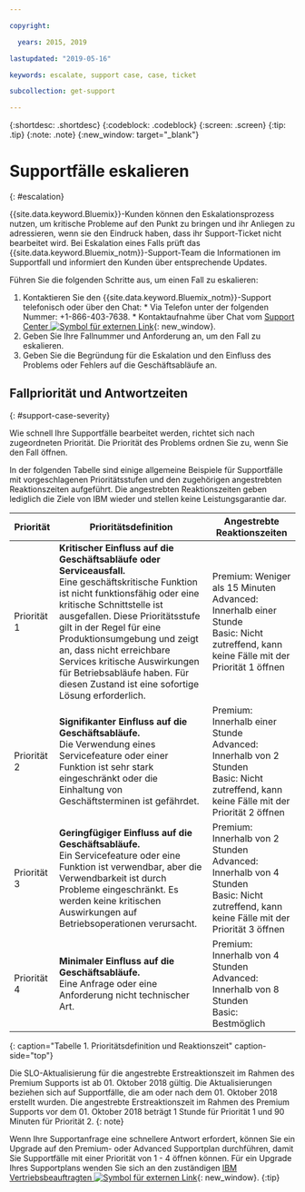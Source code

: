 ```yaml
---

copyright:

  years: 2015, 2019

lastupdated: "2019-05-16"

keywords: escalate, support case, case, ticket

subcollection: get-support

---
```



{:shortdesc: .shortdesc}
{:codeblock: .codeblock}
{:screen: .screen}
{:tip: .tip}
{:note: .note}
{:new_window: target="_blank"}


# Supportfälle eskalieren
{: #escalation}

{{site.data.keyword.Bluemix}}-Kunden können den Eskalationsprozess nutzen, um kritische Probleme auf den Punkt zu bringen und ihr Anliegen zu adressieren, wenn sie den Eindruck haben, dass ihr Support-Ticket nicht bearbeitet wird. Bei Eskalation eines Falls prüft das {{site.data.keyword.Bluemix_notm}}-Support-Team die Informationen im Supportfall und informiert den Kunden über entsprechende Updates.

 Führen Sie die folgenden Schritte aus, um einen Fall zu eskalieren:

  1. Kontaktieren Sie den {{site.data.keyword.Bluemix_notm}}-Support telefonisch oder über den Chat:
    * Via Telefon unter der folgenden Nummer: +1-866-403-7638.
    * Kontaktaufnahme über Chat vom [Support Center ![Symbol für externen Link](../icons/launch-glyph.svg "Symbol für externen Link")](https://{DomainName}/unifiedsupport/supportcenter){: new_window}.
  2. Geben Sie Ihre Fallnummer und Anforderung an, um den Fall zu eskalieren.
  3. Geben Sie die Begründung für die Eskalation und den Einfluss des Problems oder Fehlers auf die Geschäftsabläufe an.

## Fallpriorität und Antwortzeiten
{: #support-case-severity}

Wie schnell Ihre Supportfälle bearbeitet werden, richtet sich nach zugeordneten Priorität. Die Priorität des Problems ordnen Sie zu, wenn Sie den Fall öffnen.

In der folgenden Tabelle sind einige allgemeine Beispiele für Supportfälle mit vorgeschlagenen Prioritätsstufen und den zugehörigen angestrebten Reaktionszeiten aufgeführt. Die angestrebten Reaktionszeiten geben lediglich die Ziele von IBM wieder und stellen keine Leistungsgarantie dar.

| Priorität | Prioritätsdefinition | Angestrebte Reaktionszeiten |
|-----|------- | ----- |
| Priorität 1 | <strong>Kritischer Einfluss auf die Geschäftsabläufe oder Serviceausfall.</strong> <br> Eine geschäftskritische Funktion ist nicht funktionsfähig oder eine kritische Schnittstelle ist ausgefallen. Diese Prioritätsstufe gilt in der Regel für eine Produktionsumgebung und zeigt an, dass nicht erreichbare Services kritische Auswirkungen für Betriebsabläufe haben. Für diesen Zustand ist eine sofortige Lösung erforderlich. | Premium: Weniger als 15 Minuten <br> Advanced: Innerhalb einer Stunde <br> Basic: Nicht zutreffend, kann keine Fälle mit der Priorität 1 öffnen |
| Priorität 2 | <strong>Signifikanter Einfluss auf die Geschäftsabläufe.</strong> <br> Die Verwendung eines Servicefeature oder einer Funktion ist sehr stark eingeschränkt oder die Einhaltung von Geschäftsterminen ist gefährdet. | Premium: Innerhalb einer Stunde <br> Advanced: Innerhalb von 2 Stunden <br> Basic: Nicht zutreffend, kann keine Fälle mit der Priorität 2 öffnen |
| Priorität 3 | <strong>Geringfügiger Einfluss auf die Geschäftsabläufe.</strong> <br> Ein Servicefeature oder eine Funktion ist verwendbar, aber die Verwendbarkeit ist durch Probleme eingeschränkt. Es werden keine kritischen Auswirkungen auf Betriebsoperationen verursacht. | Premium: Innerhalb von 2 Stunden <br> Advanced: Innerhalb von 4 Stunden <br> Basic: Nicht zutreffend, kann keine Fälle mit der Priorität 3 öffnen |
| Priorität 4 | <strong>Minimaler Einfluss auf die Geschäftsabläufe.</strong> <br> Eine Anfrage oder eine Anforderung nicht technischer Art. | Premium: Innerhalb von 4 Stunden <br> Advanced: Innerhalb von 8 Stunden <br> Basic: Bestmöglich |
{: caption="Tabelle 1. Prioritätsdefinition und Reaktionszeit" caption-side="top"}

Die SLO-Aktualisierung für die angestrebte Erstreaktionszeit im Rahmen des Premium Supports ist ab 01. Oktober 2018 gültig. Die Aktualisierungen beziehen sich auf Supportfälle, die am oder nach dem 01. Oktober 2018 erstellt wurden. Die angestrebte Erstreaktionszeit im Rahmen des Premium Supports vor dem 01. Oktober 2018 beträgt 1 Stunde für Priorität 1 und 90 Minuten für Priorität 2.
{: note}

Wenn Ihre Supportanfrage eine schnellere Antwort erfordert, können Sie ein Upgrade auf den Premium- oder Advanced Supportplan durchführen, damit Sie Supportfälle mit einer Priorität von 1 - 4 öffnen können. Für ein Upgrade Ihres Supportplans wenden Sie sich an den zuständigen [IBM Vertriebsbeauftragten ![Symbol für externen Link](../icons/launch-glyph.svg "Symbol für externen Link")](https://www.ibm.com/contact/us/en/?lnk=flg-cont-usen){: new_window}.
{:tip}
